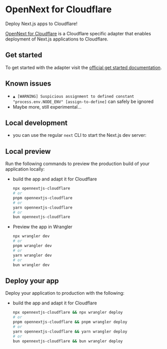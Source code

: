 # OpenNext for Cloudflare

Deploy Next.js apps to Cloudflare!

[OpenNext for Cloudflare](https://opennext.js.org/cloudflare) is a Cloudflare specific adapter that enables deployment of Next.js applications to Cloudflare.

## Get started

To get started with the adapter visit the [official get started documentation](https://opennext.js.org/cloudflare/get-started).

## Known issues

- `▲ [WARNING] Suspicious assignment to defined constant "process.env.NODE_ENV" [assign-to-define]` can safely be ignored
- Maybe more, still experimental...

## Local development

- you can use the regular `next` CLI to start the Next.js dev server:

## Local preview

Run the following commands to preview the production build of your application locally:

- build the app and adapt it for Cloudflare

  ```bash
  npx opennextjs-cloudflare
  # or
  pnpm opennextjs-cloudflare
  # or
  yarn opennextjs-cloudflare
  # or
  bun opennextjs-cloudflare
  ```

- Preview the app in Wrangler

  ```bash
  npx wrangler dev
  # or
  pnpm wrangler dev
  # or
  yarn wrangler dev
  # or
  bun wrangler dev
  ```

## Deploy your app

Deploy your application to production with the following:

- build the app and adapt it for Cloudflare

  ```bash
  npx opennextjs-cloudflare && npx wrangler deploy
  # or
  pnpm opennextjs-cloudflare && pnpm wrangler deploy
  # or
  yarn opennextjs-cloudflare && yarn wrangler deploy
  # or
  bun opennextjs-cloudflare && bun wrangler deploy
  ```
